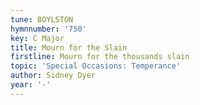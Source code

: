 ```yaml
---
tune: BOYLSTON
hymnnumber: '750'
key: C Major
title: Mourn for the Slain
firstline: Mourn for the thousands slain
topic: 'Special Occasions: Temperance'
author: Sidney Dyer
year: '-'
---
```

